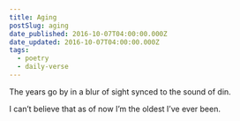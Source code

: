 ```yaml
---
title: Aging
postSlug: aging
date_published: 2016-10-07T04:00:00.000Z
date_updated: 2016-10-07T04:00:00.000Z
tags:
  - poetry
  - daily-verse
---
```


The years go by in a blur of sight
synced to the sound of din.

I can’t believe that as of now
I’m the oldest I’ve ever been.
